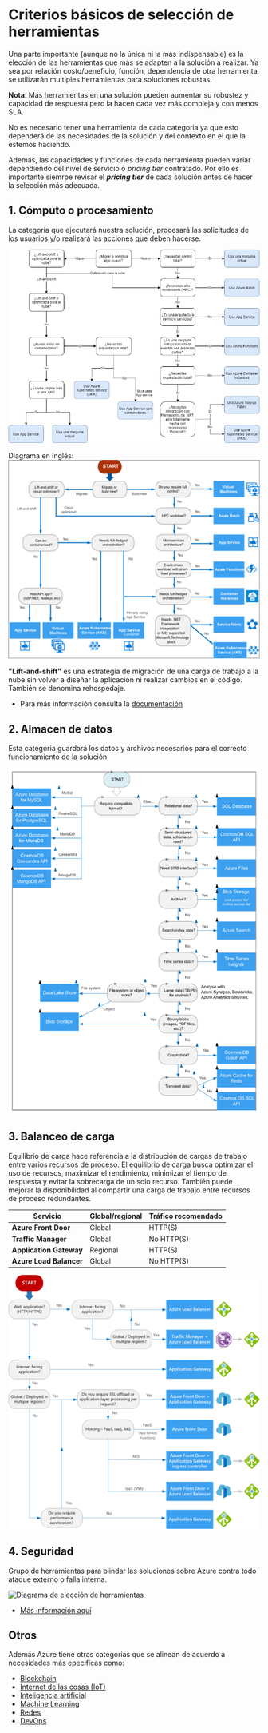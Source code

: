 # Criterios básicos de selección de herramientas

Una parte importante (aunque no la única ni la más indispensable) es la elección de las herramientas que más se adapten a la solución a realizar. Ya sea por relación costo/beneficio, función, dependencia de otra herramienta, se utilizarán multiples herramientas para soluciones robustas.

**Nota**: Más herramientas en una solución pueden aumentar su robustez y capacidad de respuesta pero la hacen cada vez más compleja y con menos SLA.

No es necesario tener una herramienta de cada categoria ya que esto dependerá de las necesidades de la solución y del contexto en el que la estemos haciendo.

Además, las capacidades y funciones de cada herramienta pueden variar dependiendo del nivel de servicio o *pricing tier* contratado. Por ello es importante siemrpe revisar el ***pricing tier*** de cada solución antes de hacer la selección más adecuada.



## 1. Cómputo o procesamiento

La categoría que ejecutará nuestra solución, procesará las solicitudes de los usuarios y/o realizará las acciones que deben hacerse.

![Diagrama de compute](/res/images/diagrama-select-compute.jpg)

Diagrama en inglés:
![Diagrama en inglés](/res/images/compute-decision-tree.png)

**"Lift-and-shift"** es una estrategia de migración de una carga de trabajo a la nube sin volver a diseñar la aplicación ni realizar cambios en el código. También se denomina rehospedaje.

- Para más información consulta la [documentación](https://docs.microsoft.com/es-mx/azure/architecture/guide/technology-choices/compute-decision-tree)

## 2. Almacen de datos

Esta categoria guardará los datos y archivos necesarios para el correcto funcionamiento de la solución

![Desición data](/res/images/data-store-decision-tree.png)

## 3. Balanceo de carga

Equilibrio de carga hace referencia a la distribución de cargas de trabajo entre varios recursos de proceso. El equilibrio de carga busca optimizar el uso de recursos, maximizar el rendimiento, minimizar el tiempo de respuesta y evitar la sobrecarga de un solo recurso. También puede mejorar la disponibilidad al compartir una carga de trabajo entre recursos de proceso redundantes.

Servicio |	Global/regional	| Tráfico recomendado
--------- | ----------- | ----------------------------
**Azure Front Door** |	Global |	HTTP(S)
**Traffic Manager** |	Global |	No HTTP(S)
**Application Gateway**|	Regional |	HTTP(S)
**Azure Load Balancer** |	Global |	No HTTP(S)

![Balanceo de carga](/res/images/load-balancing-decision-tree.png)

## 4. Seguridad

Grupo de herramientas para blindar las soluciones sobre Azure contra todo ataque externo o falla interna.

![Diagrama de elección de herramientas](/res/images/diagrama_seguridad.jpg)

- [Más información aquí](/res/comparativa_azureAD.md)

## Otros

Además Azure tiene otras categorias que se alinean de acuerdo a necesidades más epecificas como:

- [Blockchain](https://docs.microsoft.com/es-es/azure/blockchain/)
- [Internet de las cosas (IoT)](https://docs.microsoft.com/es-es/azure/iot-fundamentals/)
- [Inteligencia artificial](https://docs.microsoft.com/es-es/azure/cognitive-services/)
- [Machine Learning](https://docs.microsoft.com/es-es/azure/machine-learning/)
- [Redes](https://docs.microsoft.com/es-es/azure/networking/)
- [DevOps](https://docs.microsoft.com/es-es/azure/devops-project/)




